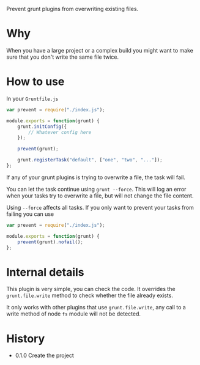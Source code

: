 Prevent grunt plugins from overwriting existing files.

# Why

When you have a large project or a complex build you might want to make sure that you don't write the same file twice.

# How to use

In your `Gruntfile.js`

```js
var prevent = require("./index.js");

module.exports = function(grunt) {
	grunt.initConfig({
		// Whatever config here
	});

	prevent(grunt);

	grunt.registerTask("default", ["one", "two", "..."]);
};
```

If any of your grunt plugins is trying to overwrite a file, the task will fail.

You can let the task continue using `grunt --force`. This will log an error when your tasks try to overwrite a file, but will not change the file content.

Using `--force` affects all tasks. If you only want to prevent your tasks from failing you can use

```js
var prevent = require("./index.js");

module.exports = function(grunt) {
	prevent(grunt).nofail();
};
```

# Internal details

This plugin is very simple, you can check the code. It overrides the `grunt.file.write` method to check whether the file already exists.

It only works with other plugins that use `grunt.file.write`, any call to a write method of node `fs` module will not be detected.


# History

* 0.1.0 Create the project
